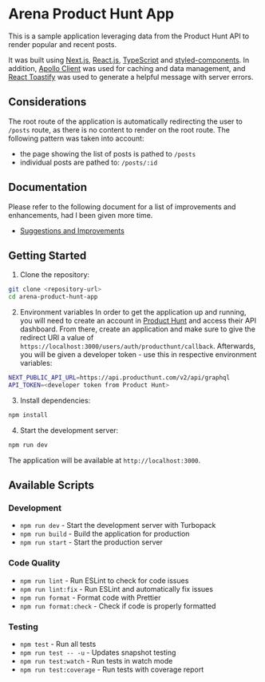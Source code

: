 # Arena Product Hunt App
This is a sample application leveraging data from the Product Hunt API to render popular and recent posts.

It was built using [Next.js](https://nextjs.org/), [React.js](https://react.dev/), [TypeScript](https://www.typescriptlang.org/) and [styled-components](https://styled-components.com/). In addition, [Apollo Client](https://www.apollographql.com/docs/react) was used for caching and data management, and [React Toastify](https://fkhadra.github.io/react-toastify/introduction/) was used to generate a helpful message with server errors.

## Considerations
The root route of the application is automatically redirecting the user to `/posts` route, as there is no content to render on the root route. The following pattern was taken into account:
- the page showing the list of posts is pathed to `/posts`
- individual posts are pathed to: `/posts/:id`

## Documentation
Please refer to the following document for a list of improvements and enhancements, had I been given more time.
- [Suggestions and Improvements](./SUGGESTIONS_IMPROVEMENTS.md)

## Getting Started

1. Clone the repository:
```bash
git clone <repository-url>
cd arena-product-hunt-app
```

2. Environment variables
In order to get the application up and running, you will need to create an account in [Product Hunt](https://www.producthunt.com/) and access their API dashboard. From there, create an application and make sure to give the redirect URI a value of `https://localhost:3000/users/auth/producthunt/callback`. Afterwards, you will be given a developer token - use this in respective environment variables:

```bash
NEXT_PUBLIC_API_URL=https://api.producthunt.com/v2/api/graphql
API_TOKEN=<developer token from Product Hunt>
```

3. Install dependencies:
```bash
npm install
```

4. Start the development server:
```bash
npm run dev
```

The application will be available at `http://localhost:3000`.

## Available Scripts

### Development
- `npm run dev` - Start the development server with Turbopack
- `npm run build` - Build the application for production
- `npm run start` - Start the production server

### Code Quality
- `npm run lint` - Run ESLint to check for code issues
- `npm run lint:fix` - Run ESLint and automatically fix issues
- `npm run format` - Format code with Prettier
- `npm run format:check` - Check if code is properly formatted

### Testing
- `npm test` - Run all tests
- `npm run test -- -u` - Updates snapshot testing
- `npm run test:watch` - Run tests in watch mode
- `npm run test:coverage` - Run tests with coverage report